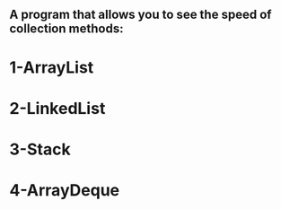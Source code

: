 ## A program that allows you to see the speed of collection methods:
# 1-ArrayList 
# 2-LinkedList 
# 3-Stack
# 4-ArrayDeque
